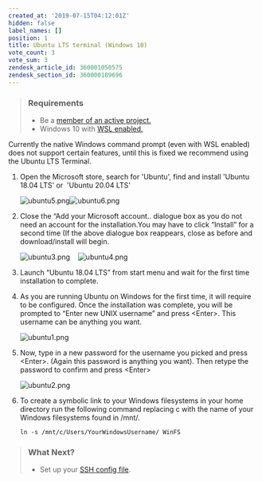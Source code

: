 ```yaml
---
created_at: '2019-07-15T04:12:01Z'
hidden: false
label_names: []
position: 1
title: Ubuntu LTS terminal (Windows 10)
vote_count: 3
vote_sum: 3
zendesk_article_id: 360001050575
zendesk_section_id: 360000189696
---
```


> ### Requirements
>
> -   Be a [member of an active
>     project.](https://support.nesi.org.nz/hc/en-gb/articles/360000693896-Applying-to-join-a-NeSI-project)
> -   Windows 10 with [WSL
>     enabled.](https://support.nesi.org.nz/hc/en-gb/articles/360001075575)

Currently the native Windows command prompt (even with WSL enabled) does
not support certain features, until this is fixed we recommend using the
Ubuntu LTS Terminal.

1.  Open the Microsoft store, search for 'Ubuntu', find and install
    'Ubuntu 18.04 LTS' or  'Ubuntu 20.04 LTS'   
      
    ![ubuntu5.png](../includes/ubuntu5.png)![ubuntu6.png](../includes/ubuntu6.png)  
      
      
2.  Close the “Add your Microsoft account.. dialogue box as you do not
    need an account for the installation.You may have to click “Install”
    for a second time (If the above dialogue box reappears, close as
    before and download/install will begin.  
      
    ![ubuntu3.png](../includes/ubuntu3.png)  
     ![ubuntu4.png](../includes/ubuntu4.png)  
      
3.  Launch “Ubuntu 18.04 LTS” from start menu and wait for the first
    time installation to complete.
4.  As you are running Ubuntu on Windows for the first time, it will
    require to be configured. Once the installation was complete, you
    will be prompted to “Enter new UNIX username” and press
    &lt;Enter&gt;. This username can be anything you want.  
      
    ![ubuntu1.png](../includes/ubuntu1.png)  
      
5.  Now, type in a new password for the username you picked and press
    &lt;Enter&gt;. (Again this password is anything you want). Then
    retype the password to confirm and press &lt;Enter&gt;  
      
    ![ubuntu2.png](../includes/ubuntu2.png)
6.  To create a symbolic link to your Windows filesystems in your home
    directory run the following command replacing c with the name of
    your Windows filesystems found in /mnt/. 

        ln -s /mnt/c/Users/YourWindowsUsername/ WinFS

> ### What Next?
>
> -   Set up your [SSH config
>     file](https://support.nesi.org.nz/hc/en-gb/articles/360000625535).
